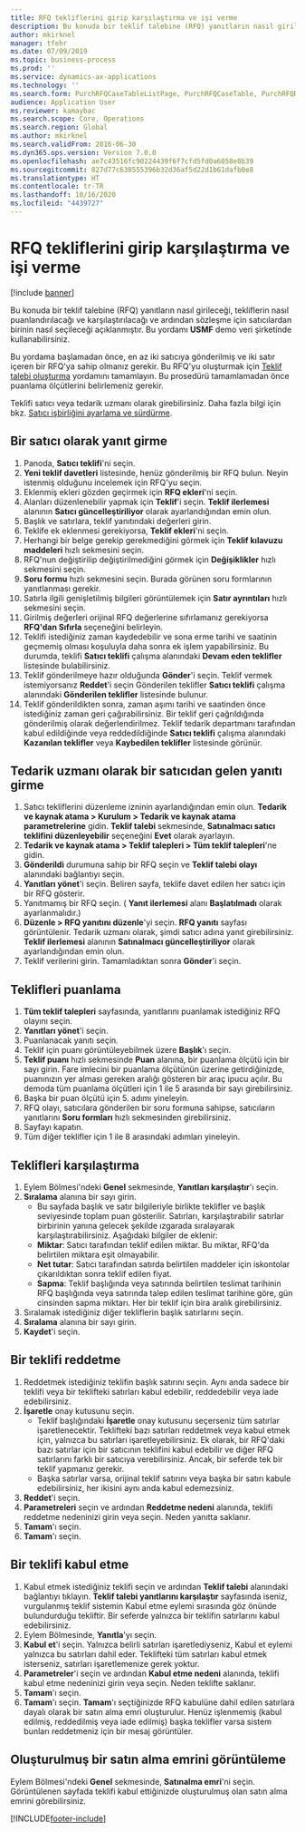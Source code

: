 ```yaml
---
title: RFQ tekliflerini girip karşılaştırma ve işi verme
description: Bu konuda bir teklif talebine (RFQ) yanıtların nasıl girileceği, tekliflerin nasıl puanlandırılacağı ve karşılaştırılacağı ve ardından sözleşme için satıcılardan birinin nasıl seçileceği açıklanmıştır.
author: mkirknel
manager: tfehr
ms.date: 07/09/2019
ms.topic: business-process
ms.prod: ''
ms.service: dynamics-ax-applications
ms.technology: ''
ms.search.form: PurchRFQCaseTableListPage, PurchRFQCaseTable, PurchRFQReplyTable, PurchRFQCompare, PurchRFQEditLines, PurchRFQEditLinesParameters, PurchTable, PurchTablePart, PurchRFQCompareLinePrices, PurchRFQCompareRFQ
audience: Application User
ms.reviewer: kamaybac
ms.search.scope: Core, Operations
ms.search.region: Global
ms.author: mkirknel
ms.search.validFrom: 2016-06-30
ms.dyn365.ops.version: Version 7.0.0
ms.openlocfilehash: ae7c43516fc90224439f6f7cfd5fd0a6058e8b39
ms.sourcegitcommit: 827d77c638555396b32d36af5d22d1b61dafb0e8
ms.translationtype: HT
ms.contentlocale: tr-TR
ms.lasthandoff: 10/16/2020
ms.locfileid: "4439727"
---
```

# <a name="enter-and-compare-rfq-bids-and-award-contracts"></a>RFQ tekliflerini girip karşılaştırma ve işi verme

[!include [banner](../../includes/banner.md)]

Bu konuda bir teklif talebine (RFQ) yanıtların nasıl girileceği, tekliflerin nasıl puanlandırılacağı ve karşılaştırılacağı ve ardından sözleşme için satıcılardan birinin nasıl seçileceği açıklanmıştır. Bu yordamı **USMF** demo veri şirketinde kullanabilirsiniz.

Bu yordama başlamadan önce, en az iki satıcıya gönderilmiş ve iki satır içeren bir RFQ'ya sahip olmanız gerekir. Bu RFQ'yu oluşturmak için [Teklif talebi oluşturma](create-request-quotation.md) yordamını tamamlayın. Bu prosedürü tamamlamadan önce puanlama ölçütlerini belirlemeniz gerekir.

Teklifi satıcı veya tedarik uzmanı olarak girebilirsiniz. Daha fazla bilgi için bkz. [Satıcı işbirliğini ayarlama ve sürdürme](../set-up-maintain-vendor-collaboration.md).

## <a name="enter-a-reply-as-a-vendor"></a>Bir satıcı olarak yanıt girme

1. Panoda, **Satıcı teklifi**'ni seçin.
2. **Yeni teklif davetleri** listesinde, henüz gönderilmiş bir RFQ bulun. Neyin istenmiş olduğunu incelemek için RFQ'yu seçin.
3. Eklenmiş ekleri gözden geçirmek için **RFQ ekleri**'ni seçin.
4. Alanları düzenlenebilir yapmak için **Teklif**'i seçin. **Teklif ilerlemesi** alanının **Satıcı güncelleştiriliyor** olarak ayarlandığından emin olun.
5. Başlık ve satırlara, teklif yanıtındaki değerleri girin.
6. Teklife ek eklenmesi gerekiyorsa, **Teklif ekleri**'ni seçin.
7. Herhangi bir belge gerekip gerekmediğini görmek için **Teklif kılavuzu maddeleri** hızlı sekmesini seçin.
8. RFQ'nun değiştirilip değiştirilmediğini görmek için **Değişiklikler** hızlı sekmesini seçin.
9. **Soru formu** hızlı sekmesini seçin. Burada görünen soru formlarının yanıtlanması gerekir.
10. Satırla ilgili genişletilmiş bilgileri görüntülemek için **Satır ayrıntıları** hızlı sekmesini seçin.
11. Girilmiş değerleri orijinal RFQ değerlerine sıfırlamanız gerekiyorsa **RFQ'dan Sıfırla** seçeneğini belirleyin.
12. Teklifi istediğiniz zaman kaydedebilir ve sona erme tarihi ve saatinin geçmemiş olması koşuluyla daha sonra ek işlem yapabilirsiniz. Bu durumda, teklifi **Satıcı teklifi** çalışma alanındaki **Devam eden teklifler** listesinde bulabilirsiniz.
13. Teklif gönderilmeye hazır olduğunda **Gönder**'i seçin. Teklif vermek istemiyorsanız **Reddet**'i seçin Gönderilen teklifler **Satıcı teklifi** çalışma alanındaki **Gönderilen teklifler** listesinde bulunur.  
14. Teklif gönderildikten sonra, zaman aşımı tarihi ve saatinden önce istediğiniz zaman geri çağırabilirsiniz. Bir teklif geri çağrıldığında gönderilmiş olarak değerlendirilmez. Teklif tedarik departmanı tarafından kabul edildiğinde veya reddedildiğinde **Satıcı teklifi** çalışma alanındaki **Kazanılan teklifler** veya **Kaybedilen teklifler** listesinde görünür.  

## <a name="enter-a-reply-from-a-vendor-as-a-procurement-professional"></a>Tedarik uzmanı olarak bir satıcıdan gelen yanıtı girme

1. Satıcı tekliflerini düzenleme izninin ayarlandığından emin olun. **Tedarik ve kaynak atama \> Kurulum \> Tedarik ve kaynak atama parametrelerine** gidin. **Teklif talebi** sekmesinde, **Satınalmacı satıcı teklifini düzenleyebilir** seçeneğini **Evet** olarak ayarlayın.
2. **Tedarik ve kaynak atama \> Teklif talepleri \> Tüm teklif talepleri**'ne gidin.
3. **Gönderildi** durumuna sahip bir RFQ seçin ve **Teklif talebi olayı** alanındaki bağlantıyı seçin.
4. **Yanıtları yönet**'i seçin. Beliren sayfa, teklife davet edilen her satıcı için bir RFQ gösterir.
5. Yanıtmamış bir RFQ seçin. ( **Yanıt ilerlemesi** alanı **Başlatılmadı** olarak ayarlanmalıdır.)
6. **Düzenle \> RFQ yanıtını düzenle**'yi seçin. **RFQ yanıtı** sayfası görüntülenir. Tedarik uzmanı olarak, şimdi satıcı adına yanıt girebilirsiniz. **Teklif ilerlemesi** alanının **Satınalmacı güncelleştiriliyor** olarak ayarlandığından emin olun.  
7. Teklif verilerini girin. Tamamladıktan sonra **Gönder**'i seçin.

## <a name="score-the-bids"></a>Teklifleri puanlama

1. **Tüm teklif talepleri** sayfasında, yanıtlarını puanlamak istediğiniz RFQ olayını seçin.
2. **Yanıtları yönet**'i seçin.
3. Puanlanacak yanıtı seçin.
4. Teklif için puanı görüntüleyebilmek üzere **Başlık**'ı seçin.
5. **Teklif puanı** hızlı sekmesinde **Puan** alanına, bir puanlama ölçütü için bir sayı girin. Fare imlecini bir puanlama ölçütünün üzerine getirdiğinizde, puanınızın yer alması gereken aralığı gösteren bir araç ipucu açılır. Bu demoda tüm puanlama ölçütleri için 1 ile 5 arasında bir sayı girebilirsiniz.  
6. Başka bir puan ölçütü için 5. adımı yineleyin.
7. RFQ olayı, satıcılara gönderilen bir soru formuna sahipse, satıcıların yanıtlarını **Soru formları** hızlı sekmesinden girebilirsiniz.
8. Sayfayı kapatın.
9. Tüm diğer teklifler için 1 ile 8 arasındaki adımları yineleyin.

## <a name="compare-the-replies"></a>Teklifleri karşılaştırma

1. Eylem Bölmesi'ndeki **Genel** sekmesinde, **Yanıtları karşılaştır**'ı seçin.
2. **Sıralama** alanına bir sayı girin.  
    - Bu sayfada başlık ve satır bilgileriyle birlikte teklifler ve başlık seviyesinde toplam puan gösterilir. Satırları, karşılaştırabilir satırlar birbirinin yanına gelecek şekilde ızgarada sıralayarak karşılaştırabilirsiniz. Aşağıdaki bilgiler de eklenir:
    - **Miktar**: Satıcı tarafından teklif edilen miktar. Bu miktar, RFQ'da belirtilen miktara eşit olmayabilir.
    - **Net tutar**: Satıcı tarafından satırda belirtilen maddeler için iskontolar çıkarıldıktan sonra teklif edilen fiyat.
    - **Sapma**: Teklif başlığında veya satırında belirtilen teslimat tarihinin RFQ başlığında veya satırında talep edilen teslimat tarihine göre, gün cinsinden sapma miktarı. Her bir teklif için bira aralık girebilirsiniz.  
3. Sıralamak istediğiniz diğer tekliflerin başlık satırlarını seçin.
4. **Sıralama** alanına bir sayı girin.
5. **Kaydet**'i seçin.

## <a name="reject-a-bid"></a>Bir teklifi reddetme

1. Reddetmek istediğiniz teklifin başlık satırını seçin. Aynı anda sadece bir teklifi veya bir teklifteki satırları kabul edebilir, reddedebilir veya iade edebilirsiniz.
2. **İşaretle** onay kutusunu seçin.  
    - Teklif başlığındaki **İşaretle** onay kutusunu seçerseniz tüm satırlar işaretlenecektir. Teklifteki bazı satırları reddetmek veya kabul etmek için, yalnızca bu satırları işaretleyebilirsiniz. Ek olarak, bir RFQ'daki bazı satırlar için bir satıcının teklifini kabul edebilir ve diğer RFQ satırlarını farklı bir satıcıya verebilirsiniz. Ancak, bir seferde tek bir teklif yapmanız gerekir.  
    - Başka satırlar varsa, orijinal teklif satırını veya başka bir satırı kabule edebilirsiniz, her ikisini aynı anda kabul edemezsiniz.  
3. **Reddet**'i seçin.
4. **Parametreleri** seçin ve ardından **Reddetme nedeni** alanında, teklifi reddetme nedeninizi girin veya seçin. Neden yanıtta saklanır.  
5. **Tamam**'ı seçin.
6. **Tamam**'ı seçin.

## <a name="accept-a-bid"></a>Bir teklifi kabul etme

1. Kabul etmek istediğiniz teklifi seçin ve ardından **Teklif talebi** alanındaki bağlantıyı tıklayın. **Teklif talebi yanıtlarını karşılaştır** sayfasında iseniz, vurgulanmış teklif sistemin Kabul etme eylemi sırasında göz önünde bulundurduğu tekliftir. Bir seferde yalnızca bir teklifin satırlarını kabul edebilirsiniz.  
2. Eylem Bölmesinde, **Yanıtla**'yı seçin.
3. **Kabul et**'i seçin. Yalnızca belirli satırları işaretlediyseniz, Kabul et eylemi yalnızca bu satırları dahil eder. Teklifteki tüm satırları kabul etmek isterseniz, satırları işaretlemenize gerek yoktur.  
4. **Parametreler**'i seçin ve ardından **Kabul etme nedeni** alanında, teklifi kabul etme nedeninizi girin veya seçin. Neden teklifte saklanır.  
5. **Tamam**'ı seçin.
6. **Tamam**'ı seçin. **Tamam**'ı seçtiğinizde RFQ kabulüne dahil edilen satırlara dayalı olarak bir satın alma emri oluşturulur. Henüz işlenmemiş (kabul edilmiş, reddedilmiş veya iade edilmiş) başka teklifler varsa sistem bunları reddetmeniz için bir mesaj görüntüler.  

## <a name="view-the-purchase-order-that-is-generated"></a>Oluşturulmuş bir satın alma emrini görüntüleme

Eylem Bölmesi'ndeki **Genel** sekmesinde, **Satınalma emri**'ni seçin. Görüntülenen sayfada teklifi kabul ettiğinizde oluşturulmuş olan satın alma emrini görebilirsiniz.


[!INCLUDE[footer-include](../../../includes/footer-banner.md)]